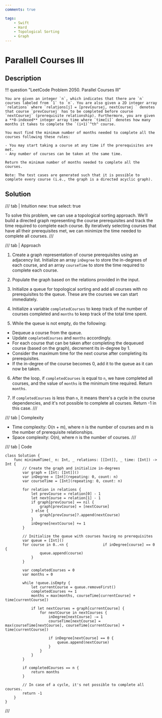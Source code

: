 ```yaml
---
comments: true

tags:
    - Swift
    - Hard
    - Topological Sorting
    - Graph
---
```


# Parallell Courses III

## Description

!!! question "LeetCode Problem 2050. Parallel Courses III"

    You are given an integer `n`, which indicates that there are `n` courses labeled from `1` to `n`. You are also given a 2D integer array `relations` where `relations[j] = [prevCoursej, nextCoursej ` denotes that course `prevCoursej` has to be completed before course `nextCoursej` (prerequisite relationship). Furthermore, you are given a **0-indexed** integer array time where `time[i]` denotes how many months it takes to complete the `(i+1)`^th^ course.

    You must find the minimum number of months needed to complete all the courses following these rules:

    - You may start taking a course at any time if the prerequisites are met.
    - Any number of courses can be taken at the same time.

    Return the minimum number of months needed to complete all the courses.

    Note: The test cases are generated such that it is possible to complete every course (i.e., the graph is a directed acyclic graph).


## Solution

/// tab | Intuition
    new: true
    select: true

To solve this problem, we can use a topological sorting approach. We'll build a directed graph representing the course prerequisites and track the time required to complete each course. By iteratively selecting courses that have all their prerequisites met, we can minimize the time needed to complete all courses.
///

/// tab | Approach
1. Create a graph representation of course prerequisites using an adjacency list. Initialize an array `inDegree` to store the in-degrees of each course, and an array `courseTime` to store the time required to complete each course.

2. Populate the graph based on the relations provided in the input.

3. Initialize a queue for topological sorting and add all courses with no prerequisites to the queue. These are the courses we can start immediately.

4. Initialize a variable `completedCourses` to keep track of the number of courses completed and `months` to keep track of the total time spent.

5. While the queue is not empty, do the following:
- Dequeue a course from the queue.
- Update `completedCourses` and `months` accordingly.
- For each course that can be taken after completing the dequeued course (based on the graph), decrement its in-degree by 1.
- Consider the maximum time for the next course after completing its prerequisites.
- If the in-degree of the course becomes 0, add it to the queue as it can now be taken.

6. After the loop, if `completedCourses` is equal to `n`, we have completed all courses, and the value of `months` is the minimum time required. Return `months`.

7. If `completedCourses` is less than `n`, it means there's a cycle in the course dependencies, and it's not possible to complete all courses. Return -1 in this case.
///

/// tab | Complexity

- Time complexity: O(n + m), where n is the number of courses and m is the number of prerequisite relationships.
- Space complexity: O(n), where n is the number of courses.
///

/// tab | Code
``` { .swift .select }
class Solution {
    func minimumTime(_ n: Int, _ relations: [[Int]], _ time: [Int]) -> Int {
        // Create the graph and initialize in-degrees
        var graph = [Int: [Int]]()
        var inDegree = [Int](repeating: 0, count: n)
        var courseTime = [Int](repeating: 0, count: n)
            
        for relation in relations {
            let prevCourse = relation[0] - 1
            let nextCourse = relation[1] - 1
            if graph[prevCourse] == nil {
                graph[prevCourse] = [nextCourse]
            } else {
                graph[prevCourse]?.append(nextCourse)
            }
            inDegree[nextCourse] += 1
        }
            
        // Initialize the queue with courses having no prerequisites
        var queue = [Int]()
        for course in 0..<n {                if inDegree[course] == 0 {
                queue.append(course)
            }
        }
            
        var completedCourses = 0
        var months = 0
            
        while !queue.isEmpty {
            let currentCourse = queue.removeFirst()
            completedCourses += 1
            months = max(months, courseTime[currentCourse] + time[currentCourse])
                
            if let nextCourses = graph[currentCourse] {
                for nextCourse in nextCourses {
                    inDegree[nextCourse] -= 1
                    courseTime[nextCourse] = max(courseTime[nextCourse], courseTime[currentCourse] + time[currentCourse])
                        
                    if inDegree[nextCourse] == 0 {
                        queue.append(nextCourse)
                    }
                }
            }
        }
            
        if completedCourses == n {
            return months
        }
            
        // In case of a cycle, it's not possible to complete all courses.
        return -1
    }
}
```
///
